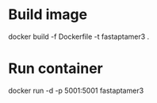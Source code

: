 # Build image
docker build -f Dockerfile -t fastaptamer3 .

# Run container
docker run -d -p 5001:5001 fastaptamer3

